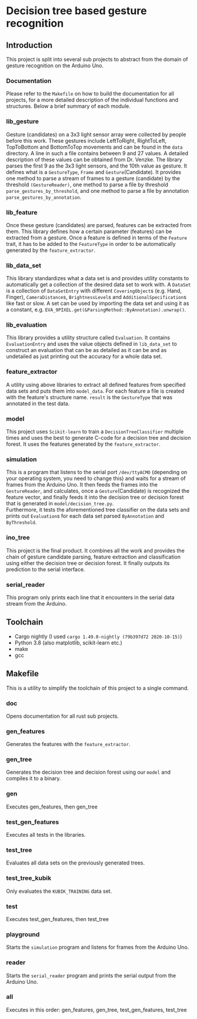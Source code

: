 # Decision tree based gesture recognition
## Introduction
This project is split into several sub projects to abstract from the domain of gesture recognition on the Arduino Uno. 

### Documentation
Please refer to the `Makefile` on how to build the documentation for all projects, for a more detailed description of the 
individual functions and structures. Below a brief summary of each module.

### lib_gesture
Gesture (candidates) on a 3x3 light sensor array were collected by people before this work. These gestures include LeftToRight, 
RightToLeft, TopToBottom and BottomToTop movements and can be found in the `data` directory. A line in such a file contains between 9 and 27 values.
A detailed description of these values can be obtained from Dr. Venzke. The library parses the first 9 as the 3x3 light sensors, and the 10th value 
as gesture. It defines what is a `GestureType`, `Frame` and `Gesture`(Candidate). It provides one method to parse a stream of frames 
to a gesture (candidate) by the threshold `(GestureReader)`, one method to parse a file by threshold `parse_gestures_by_threshold`, and one 
method to parse a file by annotation `parse_gestures_by_annotation`.

### lib_feature
Once these gesture (candidates) are parsed, features can be extracted from them. This library defines how a certain parameter (features) can be 
extracted from a gesture. Once a feature is defined in terms of the `Feature` trait, it has to be added to the `FeatureType` in order to be 
automatically generated by the `feature_extractor`.

### lib_data_set
This library standardizes what a data set is and provides utility constants to automatically get a collection of the desired data set to work with. 
A `DataSet` is a collection of `DataSetEntry` with different `CoveringObject`s (e.g. Hand, Finger), `CameraDistance`s, `BrightnessLevel`s and 
`AdditionalSpecification`s like fast or slow. A set can be used by importing the data set and using it as a constant, e.g. 
`EVA_9PIXEL.get(&ParsingMethod::ByAnnotation).unwrap()`.

### lib_evaluation
This library provides a utility structure called `Evaluation`. It contains `EvaluationEntry` and uses the value objects defined in `lib_data_set` to 
construct an evaluation that can be as detailed as it can be and as undetailed as just printing out the accuracy for a whole data set.

### feature_extractor
A utility using above libraries to extract all defined features from specified data sets and puts them into `model_data`. For each feature a file 
is created with the feature's structure name. `result` is the `GestureType` that was annotated in the test data.

### model
This project uses `Scikit-learn` to train a `DecisionTreeClassifier` multiple times and uses the best to generate C-code for a decision tree and 
decision forest. It uses the features generated by the `feature_extractor`.

### simulation
This is a program that listens to the serial port `/dev/ttyACMO` (depending on your operating system, you need to change this) and waits for a stream of 
frames from the Arduino Uno. It then feeds the frames into the `GestureReader`, and calculates, once a `Gesture`(Candidate) is recognized the feature vector, 
and finally feeds it into the decision tree or decision forest that is generated in `model/decision_tree.py`.  
Furthermore, it tests the aforementioned tree classifier on the data sets and prints out `Evaluation`s for each data set parsed `ByAnnotation` and `ByThreshold`.

### ino_tree
This project is the final product. It combines all the work and provides the chain of gesture candidate parsing, feature extraction and classification using either 
the decision tree or decision forest. It finally outputs its prediction to the serial interface.

### serial_reader
This program only prints each line that it encounters in the serial data stream from the Arduino.

## Toolchain
* Cargo nightly (I used `cargo 1.49.0-nightly (79b397d72 2020-10-15)`)
* Python 3.8 (also matplotlib, scikit-learn etc.)
* make
* gcc

## Makefile
This is a utility to simplify the toolchain of this project to a single command.

### doc
Opens documentation for all rust sub projects.

### gen_features
Generates the features with the `feature_extractor`.

### gen_tree
Generates the decision tree and decision forest using our `model` and compiles it to a binary.

### gen
Executes gen_features, then gen_tree

### test_gen_features
Executes all tests in the libraries.

### test_tree
Evaluates all data sets on the previously generated trees.

### test_tree_kubik
Only evaluates the `KUBIK_TRAINING` data set.

### test
Executes test_gen_features, then test_tree

### playground
Starts the `simulation` program and listens for frames from the Arduino Uno.

### reader
Starts the `serial_reader` program and prints the serial output from the Arduino Uno.

### all
Executes in this order: gen_features, gen_tree, test_gen_features, test_tree


